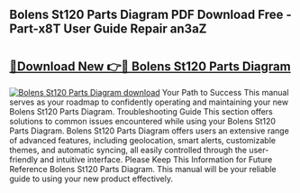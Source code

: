 ## Bolens St120 Parts Diagram PDF Download Free - Part-x8T User Guide Repair an3aZ

# <h2><a href="http://dfhj5u.blite.top/?on=Bolens+St120+Parts+Diagram">🔗Download New 👉🔴 Bolens St120 Parts Diagram</a></h2>

[![Bolens St120 Parts Diagram download](https://i.imgur.com/lujVjoI.png)](http://dfhj5u.blite.top/?on=Bolens+St120+Parts+Diagram)
Your Path to Success This manual serves as your roadmap to confidently operating and maintaining your new Bolens St120 Parts Diagram. Troubleshooting Guide This section offers solutions to common issues encountered while using your Bolens St120 Parts Diagram. Bolens St120 Parts Diagram offers users an extensive range of advanced features, including geolocation, smart alerts, customizable themes, and automatic syncing, all easily controlled through the user-friendly and intuitive interface. Please Keep This Information for Future Reference Bolens St120 Parts Diagram. This manual will be your reliable guide to using your new product effectively.
